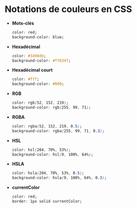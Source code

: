 # Notations de couleurs en CSS

- **Mots-clés**
  ```css
  color: red;
  background-color: blue;
  ```

- **Hexadécimal**
  ```css
  color: #3498db;
  background-color: #ff6347;
  ```

- **Hexadécimal court**
  ```css
  color: #fff;
  background-color: #000;
  ```

- **RGB**
  ```css
  color: rgb(52, 152, 219);
  background-color: rgb(255, 99, 71);
  ```

- **RGBA**
  ```css
  color: rgba(52, 152, 219, 0.5);
  background-color: rgba(255, 99, 71, 0.3);
  ```

- **HSL**
  ```css
  color: hsl(204, 70%, 53%);
  background-color: hsl(9, 100%, 64%);
  ```

- **HSLA**
  ```css
  color: hsla(204, 70%, 53%, 0.5);
  background-color: hsla(9, 100%, 64%, 0.3);
  ```

- **currentColor**
  ```css
  color: red;
  border: 1px solid currentColor;
  ```
